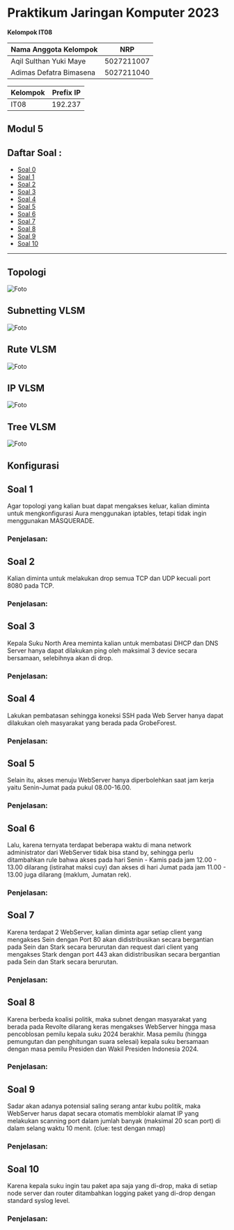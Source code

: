 # Praktikum Jaringan Komputer 2023

**Kelompok IT08**

Nama Anggota Kelompok | NRP
------------------- | --------------		
Aqil Sulthan Yuki Maye | 5027211007
Adimas Defatra Bimasena | 5027211040

 Kelompok | Prefix IP 
----------|-----------
 IT08      | 192.237   

## Modul 5

## Daftar Soal :
- [Soal 0](#soal-0)
- [Soal 1](#soal-1)
- [Soal 2](#soal-2)
- [Soal 3](#soal-3)
- [Soal 4](#soal-4)
- [Soal 5](#soal-5)
- [Soal 6](#soal-6)
- [Soal 7](#soal-7)
- [Soal 8](#soal-8)
- [Soal 9](#soal-9)
- [Soal 10](#soal-10)

---

## Topologi
![Foto](./img/topologi.png)

## Subnetting VLSM
![Foto](./img/topologivlsm.png)

## Rute VLSM
![Foto](./img/rutevlsm.png)

## IP VLSM
![Foto](./img/ipvlsm.png)

## Tree VLSM
![Foto](./img/treevlsmmodul5.jpeg)

## Konfigurasi

## Soal 1
Agar topologi yang kalian buat dapat mengakses keluar, kalian diminta untuk mengkonfigurasi Aura menggunakan iptables, tetapi tidak ingin menggunakan MASQUERADE.
### Penjelasan:

## Soal 2
Kalian diminta untuk melakukan drop semua TCP dan UDP kecuali port 8080 pada TCP.
### Penjelasan:

## Soal 3
Kepala Suku North Area meminta kalian untuk membatasi DHCP dan DNS Server hanya dapat dilakukan ping oleh maksimal 3 device secara bersamaan, selebihnya akan di drop.
### Penjelasan:

## Soal 4
Lakukan pembatasan sehingga koneksi SSH pada Web Server hanya dapat dilakukan oleh masyarakat yang berada pada GrobeForest.
### Penjelasan:

## Soal 5
Selain itu, akses menuju WebServer hanya diperbolehkan saat jam kerja yaitu Senin-Jumat pada pukul 08.00-16.00.
### Penjelasan:

## Soal 6
Lalu, karena ternyata terdapat beberapa waktu di mana network administrator dari WebServer tidak bisa stand by, sehingga perlu ditambahkan rule bahwa akses pada hari Senin - Kamis pada jam 12.00 - 13.00 dilarang (istirahat maksi cuy) dan akses di hari Jumat pada jam 11.00 - 13.00 juga dilarang (maklum, Jumatan rek).
### Penjelasan:

## Soal 7
Karena terdapat 2 WebServer, kalian diminta agar setiap client yang mengakses Sein dengan Port 80 akan didistribusikan secara bergantian pada Sein dan Stark secara berurutan dan request dari client yang mengakses Stark dengan port 443 akan didistribusikan secara bergantian pada Sein dan Stark secara berurutan.
### Penjelasan:

## Soal 8
Karena berbeda koalisi politik, maka subnet dengan masyarakat yang berada pada Revolte dilarang keras mengakses WebServer hingga masa pencoblosan pemilu kepala suku 2024 berakhir. Masa pemilu (hingga pemungutan dan penghitungan suara selesai) kepala suku bersamaan dengan masa pemilu Presiden dan Wakil Presiden Indonesia 2024.
### Penjelasan:

## Soal 9
Sadar akan adanya potensial saling serang antar kubu politik, maka WebServer harus dapat secara otomatis memblokir  alamat IP yang melakukan scanning port dalam jumlah banyak (maksimal 20 scan port) di dalam selang waktu 10 menit. (clue: test dengan nmap)
### Penjelasan:

## Soal 10
Karena kepala suku ingin tau paket apa saja yang di-drop, maka di setiap node server dan router ditambahkan logging paket yang di-drop dengan standard syslog level.
### Penjelasan: